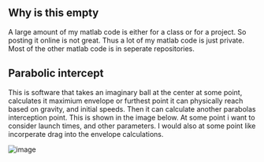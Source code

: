 ## Why is this empty ##
A large amount of my matlab code is either for a class or for a project. So posting it online is not great. Thus a lot of my matlab code is just private. Most of the other matlab code is in seperate repositories. 




## Parabolic intercept ##
This is software that takes an imaginary ball at the center at some point, calculates it maximium envelope or furthest point it can physically reach based on gravity, and initial speeds.
Then it can calculate another parabolas interception point. This is shown in the image below. At some point i want to consider launch times, and other parameters. I would also at some point like
incorperate drag into the envelope calculations.

![image](https://github.com/KalebNails/Matlab_Balistics_Interception/assets/102830532/262079f7-5b27-4077-aa93-40cce7fc3f0f)
